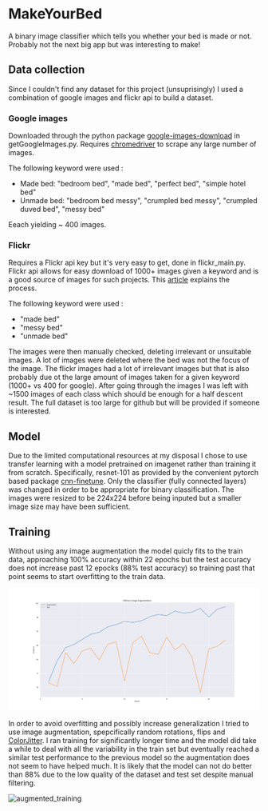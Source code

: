 # MakeYourBed

A binary image classifier which tells you whether your bed is made or not. Probably not the next big app but was interesting to make!

## Data collection
Since I couldn't find any dataset for this project (unsuprisingly) I used a combination of google images and flickr api to build a dataset. 

 ### Google images

Downloaded through the python package [google-images-download](https://github.com/hardikvasa/google-images-download) in getGoogleImages.py. Requires [chromedriver](https://chromedriver.chromium.org/) to scrape any large number of images. 

The following keyword were used : 

* Made bed: "bedroom bed", "made bed", "perfect bed", "simple hotel bed"
* Unmade bed: "bedroom bed messy", "crumpled bed messy", "crumpled duved bed", "messy bed"

Eeach yielding ~  400 images.

### Flickr

Requires a Flickr api key but it's very easy to get, done in flickr_main.py. Flickr api allows for easy download of 1000+ images given a keyword and is a good source of images for such projects. This [article](https://medium.com/@adrianmrit/creating-simple-image-datasets-with-flickr-api-2f19c164d82f) explains the process.

The following keyword were used : 

* "made bed"
* "messy bed"
* "unmade bed"


The images were then manually checked, deleting irrelevant or unsuitable images. A lot of images were deleted where the bed was not the focus of the image. The flickr images had a lot of irrelevant images but that is also probably due ot the large amount of images taken for a given keyword (1000+ vs 400 for google). After going through the images I was left with ~1500 images of each class which should be enough for a half descent result. The full dataset is too large for github but will be provided if someone is interested.


## Model

Due to the limited computational resources at my disposal I chose to use transfer learning with a model pretrained on imagenet rather than training it from scratch. Specifically, resnet-101 as provided by the convenient pytorch based package [cnn-finetune](https://pypi.org/project/cnn-finetune/). Only the classifier (fully connected layers) was changed in order to be appropriate for binary classification. The images were resized to be 224x224 before being inputed but a smaller image size may have been sufficient.

## Training



Without using any image augmentation the model quicly fits to the train data, approaching 100% accuracy within 22 epochs but the test accuracy does not increase past 12 epocks (88% test accuracy) so training past that point seems to start overfitting to the train data.


![vanilla_training](graphics//base_training.png)





In order to avoid overfitting and possibly increase generalization I tried to use image augmentation, spepcifically random rotations, flips and [ColorJitter](https://pytorch.org/docs/stable/torchvision/transforms.html#torchvision.transforms.ColorJitter). I ran training for significantly longer time and the model did take a while to deal with all the variability in the train set but eventually reached a similar test performance to the previous model so the augmentation does not seem to have helped much. It is likely that the model can not do better than 88% due to the low quality of the dataset and test set despite manual filtering.

![augmented_training](graphics//augmentet_training.png)